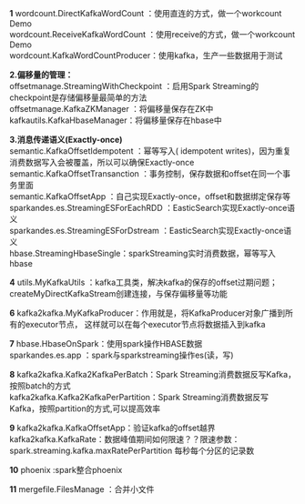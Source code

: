 

**1**
wordcount.DirectKafkaWordCount ：使用直连的方式，做一个workcount Demo  
wordcount.ReceiveKafkaWordCount ：使用receive的方式，做一个workcount Demo  
wordcount.KafkaWordCountProducer：使用kafka，生产一些数据用于测试  
  
**2.偏移量的管理：**  
offsetmanage.StreamingWithCheckpoint ：启用Spark Streaming的checkpoint是存储偏移量最简单的方法  
offsetmanage.KafkaZKManager ：将偏移量保存在ZK中  
kafkautils.KafkaHbaseManager：将偏移量保存在hbase中  
  
**3.消息传递语义(Exactly-once)**  
semantic.KafkaOffsetIdempotent ：幂等写入( idempotent writes)，因为重复消费数据写入会被覆盖，所以可以确保Exactly-once  
semantic.KafkaOffsetTransanction ：事务控制，保存数据和offset在同一个事务里面  
semantic.KafkaOffsetApp ：自己实现Exactly-once，offset和数据绑定保存等  
sparkandes.es.StreamingESForEachRDD ：EasticSearch实现Exactly-once语义  
sparkandes.es.StreamingESForDstream ：EasticSearch实现Exactly-once语义  
hbase.StreamingHbaseSingle：sparkStreaming实时消费数据，幂等写入hbase  
  
**4**
utils.MyKafkaUtils ：kafka工具类，解决kafka的保存的offset过期问题；createMyDirectKafkaStream创建连接，与保存偏移量等功能  
  
**6**
kafka2kafka.MyKafkaProducer：作用就是，将KafkaProducer对象广播到所有的executor节点， 这样就可以在每个executor节点将数据插入到kafka  
  
**7**
hbase.HbaseOnSpark：使用spark操作HBASE数据  
sparkandes.es.app ：spark与sparkstreaming操作es(读，写)  
  
**8**
kafka2kafka.Kafka2KafkaPerBatch：Spark Streaming消费数据反写Kafka， 按照batch的方式  
kafka2kafka.Kafka2KafkaPerPartition：Spark Streaming消费数据反写Kafka，按照partition的方式,可以提高效率  
  
**9**
kafka2kafka.KafkaOffsetApp：验证kafka的offset越界  
kafka2kafka.KafkaRate：数据峰值期间如何限速？？限速参数：spark.streaming.kafka.maxRatePerPartition  每秒每个分区的记录数  
  
**10**
phoenix :spark整合phoenix  
  
**11**
mergefile.FilesManage ：合并小文件
